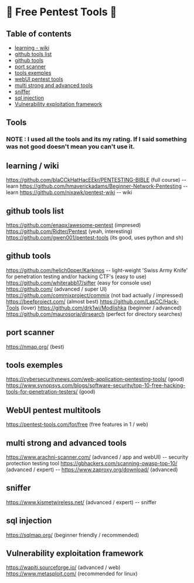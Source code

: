 # 🎈 Free Pentest Tools 🎈
## Table of contents
* [learning - wiki](##learning-/-wiki)
* [github tools list](##github-tools-list)
* [github tools](##github-tools)
* [port scanner](##port-scanner)
* [tools exemples](##tools-exemples)
* [webUI pentest tools](##webUI-pentest-toolsup)
* [multi strong and advanced tools](##multi-strong-and-advanced-tools)
* [sniffer](##sniffer)
* [sql injection](##sql-injection)
* [Vulnerability exploitation framework](##Vulnerability-exploitation-framework)

## Tools
### NOTE : I used all the tools and its my rating. If I said something was not good doesn't mean you can't use it.
## learning / wiki
https://github.com/blaCCkHatHacEEkr/PENTESTING-BIBLE (full course) -- learn
https://github.com/hmaverickadams/Beginner-Network-Pentesting -- learn
https://github.com/nixawk/pentest-wiki -- wiki

## github tools list
https://github.com/enaqx/awesome-pentest (impresed)
https://github.com/Ridter/Pentest (yeah, interesting)
https://github.com/gwen001/pentest-tools (its good, uses python and sh)

## github tools
https://github.com/helich0pper/Karkinos -- light-weight 'Swiss Army Knife' for penetration testing and/or hacking CTF's (easy to use)
https://github.com/whiterabb17/sifter (easy for console use)
https://github.com/ (advanced / super UI)
https://github.com/commixproject/commix (not bad actually / impressed)
https://beefproject.com/ (almost best)
https://github.com/LasCC/Hack-Tools (lover)
https://github.com/drk1wi/Modlishka (beginner / advanced)
https://github.com/maurosoria/dirsearch (perfect for directory searches)

## port scanner
https://nmap.org/ (best)

## tools exemples
https://cybersecuritynews.com/web-application-pentesting-tools/ (good)
https://www.synopsys.com/blogs/software-security/top-10-free-hacking-tools-for-penetration-testers/ (good)

## WebUI pentest multitools
https://pentest-tools.com/for/free (free features in 1 / web)

## multi strong and advanced tools
https://www.arachni-scanner.com/ (advanced / app and webUI) -- security protection testing tool
https://gbhackers.com/scanning-owasp-top-10/ (advanced / expert) -- 
https://www.zaproxy.org/download/ (advanced)

## sniffer
https://www.kismetwireless.net/ (advanced / expert) -- sniffer

## sql injection
https://sqlmap.org/ (beginner friendly / recommended)

## Vulnerability exploitation framework
https://wapiti.sourceforge.io/ (advanced / web)
https://www.metasploit.com/ (recommended for linux)
